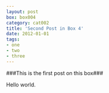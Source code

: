 ```yaml
---
layout: post
box: box004
category: cat002
title: 'Second Post in Box 4'
date: 2012-01-01
tags: 
- one 
- two 
- three
---
```

###This is the first post on this box###

Hello world.


